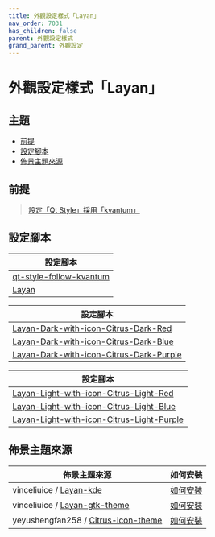 ```yaml
---
title: 外觀設定樣式「Layan」
nav_order: 7031
has_children: false
parent: 外觀設定樣式
grand_parent: 外觀設定
---
```



# 外觀設定樣式「Layan」




## 主題

* [前提](#前提)
* [設定腳本](#設定腳本)
* [佈景主題來源](#佈景主題來源)




## 前提

> [設定「Qt Style」採用「kvantum」](https://samwhelp.github.io/note-about-lubuntu-lxqt-with-kwin/read/howto/config-qt-style.html#設定qt-style採用kvantum)




## 設定腳本

| 設定腳本 |
| ------- |
| [qt-style-follow-kvantum](https://github.com/samwhelp/lubuntu-lxqt-with-kwin-adjustment/tree/main/prototype/main/qt-style-config/qt-style-follow-kvantum) |
| [Layan](https://github.com/samwhelp/lubuntu-lxqt-with-kwin-adjustment/tree/main/prototype/main/style-config/switch/Layan) |




| 設定腳本 |
| ------- |
| [Layan-Dark-with-icon-Citrus-Dark-Red](https://github.com/samwhelp/lubuntu-lxqt-with-kwin-adjustment/tree/main/prototype/main/style-config/switch/Layan/Layan-Dark-with-icon-Citrus-Dark-Red) |
| [Layan-Dark-with-icon-Citrus-Dark-Blue](https://github.com/samwhelp/lubuntu-lxqt-with-kwin-adjustment/tree/main/prototype/main/style-config/switch/Layan/Layan-Dark-with-icon-Citrus-Dark-Blue) |
| [Layan-Dark-with-icon-Citrus-Dark-Purple](https://github.com/samwhelp/lubuntu-lxqt-with-kwin-adjustment/tree/main/prototype/main/style-config/switch/Layan/Layan-Dark-with-icon-Citrus-Dark-Purple) |




| 設定腳本 |
| ------- |
| [Layan-Light-with-icon-Citrus-Light-Red](https://github.com/samwhelp/lubuntu-lxqt-with-kwin-adjustment/tree/main/prototype/main/style-config/switch/Layan/Layan-Light-with-icon-Citrus-Light-Red) |
| [Layan-Light-with-icon-Citrus-Light-Blue](https://github.com/samwhelp/lubuntu-lxqt-with-kwin-adjustment/tree/main/prototype/main/style-config/switch/Layan/Layan-Light-with-icon-Citrus-Light-Blue) |
| [Layan-Light-with-icon-Citrus-Light-Purple](https://github.com/samwhelp/lubuntu-lxqt-with-kwin-adjustment/tree/main/prototype/main/style-config/switch/Layan/Layan-Light-with-icon-Citrus-Light-Purple) |




## 佈景主題來源

| 佈景主題來源 | 如何安裝 |
| ---------- | ------- |
| vinceliuice / [Layan-kde](https://github.com/vinceliuice/Layan-kde) | [如何安裝](https://samwhelp.github.io/note-about-lubuntu-lxqt-with-kwin/read/subject/theme/source/Layan.html#如何安裝Layan-kde) |
| vinceliuice / [Layan-gtk-theme](https://github.com/vinceliuice/Layan-gtk-theme) | [如何安裝](https://samwhelp.github.io/note-about-lubuntu-lxqt-with-kwin/read/subject/theme/source/Layan.html#如何安裝Layan-gtk-theme) |
| yeyushengfan258 / [Citrus-icon-theme](https://github.com/yeyushengfan258/Citrus-icon-theme) | [如何安裝](https://samwhelp.github.io/note-about-lubuntu-lxqt-with-kwin/read/subject/theme/source/Citrus.html#如何安裝citrus-icon-theme) |
